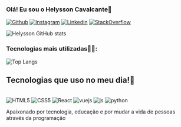 ### Olá! Eu sou o Helysson Cavalcante👋


[![Github](https://img.shields.io/badge/GitHub-100000?style=for-the-badge&logo=github&logoColor=white)](https://github.com/HelyssonBN3040)
[![Instagram](https://img.shields.io/badge/Instagram-E4405F?style=for-the-badge&logo=instagram&logoColor=white)](https://www.instagram.com/hc_aot22/)
[![Linkedin](https://img.shields.io/badge/LinkedIn-0077B5?style=for-the-badge&logo=linkedin&logoColor=white)](https://www.linkedin.com/in/helysson-nascimento-085a122b4/)
[![StackOverflow](https://img.shields.io/badge/Stack_Overflow-FE7A16?style=for-the-badge&logo=stack-overflow&logoColor=white)]()

![Helysson GitHub stats](https://github-readme-stats.vercel.app/api?username=HelyssonBN3040&show_icons=true&theme=radical)
### Tecnologias mais utilizadas👨‍💻:</br> 
![Top Langs](https://github-readme-stats.vercel.app/api/top-langs/?username=HelyssonBN3040&hide_progress=true)

## Tecnologias que uso no meu dia!🧐

<div style="display: inline-block"> </br>
    <img alt="HTML5"src="https://img.shields.io/badge/HTML5-E34F26?style=for-the-badge&logo=html5&logoColor=white"/>
    <img alt="CSS5"src="https://img.shields.io/badge/CSS3-1572B6?style=for-the-badge&logo=css3&logoColor=white"/>
    <img alt="React"src="https://img.shields.io/badge/React-20232A?style=for-the-badge&logo=react&logoColor=61DAFB"/>
    <img alt="vuejs"src="https://img.shields.io/badge/Vue.js-35495E?style=for-the-badge&logo=vue.js&logoColor=4FC08D"/>
    <img alt="js"src="https://img.shields.io/badge/JavaScript-323330?style=for-the-badge&logo=javascript&logoColor=F7DF1E"/>
    <img alt="python"src="https://img.shields.io/badge/Python-3776AB?style=for-the-badge&logo=python&logoColor=white"/>
</div></br>

Apaixonado por tecnologia, educação e por mudar a vida de pessoas através da programação

